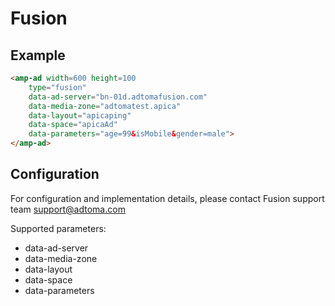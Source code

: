<!---
Copyright 2016 The AMP HTML Authors. All Rights Reserved.

Licensed under the Apache License, Version 2.0 (the "License");
you may not use this file except in compliance with the License.
You may obtain a copy of the License at

      http://www.apache.org/licenses/LICENSE-2.0

Unless required by applicable law or agreed to in writing, software
distributed under the License is distributed on an "AS-IS" BASIS,
WITHOUT WARRANTIES OR CONDITIONS OF ANY KIND, either express or implied.
See the License for the specific language governing permissions and
limitations under the License.
-->

# Fusion

## Example

```html
<amp-ad width=600 height=100
    type="fusion"
    data-ad-server="bn-01d.adtomafusion.com"
    data-media-zone="adtomatest.apica"
    data-layout="apicaping"
    data-space="apicaAd"
    data-parameters="age=99&isMobile&gender=male">
</amp-ad>
```

## Configuration

For configuration and implementation details, please contact Fusion support team support@adtoma.com

Supported parameters:

- data-ad-server
- data-media-zone
- data-layout
- data-space
- data-parameters
